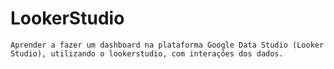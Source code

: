 # LookerStudio
    Aprender a fazer um dashboard na plataforma Google Data Studio (Looker Studio), utilizando o lookerstudio, com interações dos dados.
